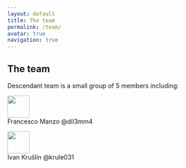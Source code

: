 ```yaml
---
layout: default
title: The team
permalink: /team/
avatar: true
navigation: true
---
```


## The team


Descendant team is a small group of 5 members including:


<img src="https://i.ibb.co/CVNtSYp/dil3mm4.jpg" style="width:50px !important; height:50px !important; display: block;"/> Francesco Manzo  @dil3mm4


<img src="https://i.ibb.co/sgctdnV/krule.jpg" style="width:50px !important; height:50px !important; display: block;"/> Ivan Krušlin @krule031




